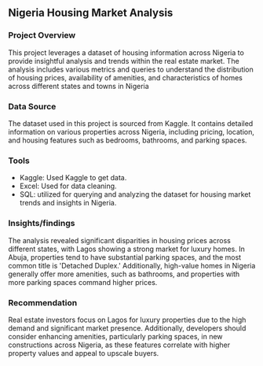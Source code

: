 ## Nigeria Housing Market Analysis

### Project Overview
This project leverages a dataset of housing information across Nigeria to provide insightful analysis and trends within the real estate market. The analysis includes various metrics and queries to understand the distribution of housing prices, availability of amenities, and characteristics of homes across different states and towns in Nigeria

### Data Source
The dataset used in this project is sourced from Kaggle. It contains detailed information on various properties across Nigeria, including pricing, location, and housing features such as bedrooms, bathrooms, and parking spaces. 

### Tools
- Kaggle: Used Kaggle to get data.
- Excel: Used for data cleaning.
- SQL: utilized for querying and analyzing the dataset for housing market trends and insights in Nigeria.

### Insights/findings
The analysis revealed significant disparities in housing prices across different states, with Lagos showing a strong market for luxury homes. In Abuja, properties tend to have substantial parking spaces, and the most common title is 'Detached Duplex.' Additionally, high-value homes in Nigeria generally offer more amenities, such as bathrooms, and properties with more parking spaces command higher prices.

### Recommendation
Real estate investors focus on Lagos for luxury properties due to the high demand and significant market presence. Additionally, developers should consider enhancing amenities, particularly parking spaces, in new constructions across Nigeria, as these features correlate with higher property values and appeal to upscale buyers.
